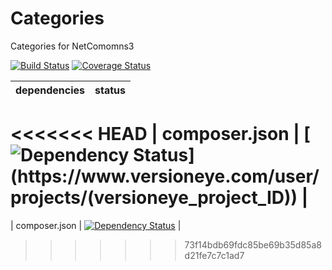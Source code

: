 Categories
==============

Categories for NetComomns3

[![Build Status](https://api.travis-ci.org/NetCommons3/Categories.png?branch=master)](https://travis-ci.org/NetCommons3/Categories)
[![Coverage Status](https://coveralls.io/repos/NetCommons3/Categories/badge.png?branch=master)](https://coveralls.io/r/NetCommons3/Categories?branch=master)

| dependencies  | status |
| ------------- | ------ |
<<<<<<< HEAD
| composer.json | [![Dependency Status](https://www.versioneye.com/user/projects/(versioneye_project_ID)/badge.png)](https://www.versioneye.com/user/projects/(versioneye_project_ID)) |
=======
| composer.json | [![Dependency Status](https://www.versioneye.com/user/projects/54fd286dfcd47ac3bb0000d2/badge.png)](https://www.versioneye.com/user/projects/54fd286dfcd47ac3bb0000d2) |
>>>>>>> 73f14bdb69fdc85be69b35d85a8d21fe7c7c1ad7
